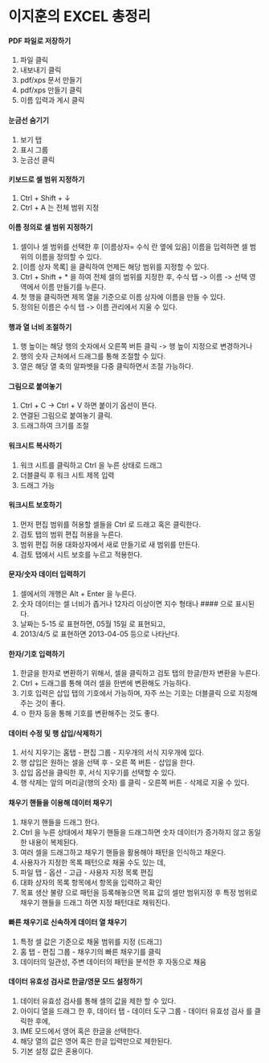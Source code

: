 # 이지훈의 EXCEL 총정리


#### PDF 파일로 저장하기

1. 파일 클릭
2. 내보내기 클릭
3. pdf/xps 문서 만들기
4. pdf/xps 만들기 클릭
5. 이름 입력과 게시 클릭


#### 눈금선 숨기기

1. 보기 탭
2. 표시 그룹
3. 눈금선 클릭


#### 키보드로 셀 범위 지정하기

1. Ctrl + Shift + ↓
2. Ctrl + A 는 전체 범위 지정



#### 이름 정의로 셀 범위 지정하기

1. 셀이나 셀 범위를 선택한 후 [이름상자= 수식 란 옆에 있음] 이름을 입력하면 셀 범위의 이름을 정의할 수 있다.
2. [이름 상자 목록] 을 클릭하여 언제든 해당 범위를 지정할 수 있다.
3. Ctrl + Shift + * 을 하여 전체 셀의 범위를 지정한 후, 수식 탭 -> 이름 -> 선택 영역에서 이름 만들기를 누른다.
4. 첫 행을 클릭하면 제목 열을 기준으로 이름 상자에 이름을 만들 수 있다.
5. 정의된 이름은 수식 탭 -> 이름 관리에서 지울 수 있다.


#### 행과 열 너비 조절하기

1. 행 높이는 해당 행의 숫자에서 오른쪽 버튼 클릭 -> 행 높이 지정으로 변경하거나
2. 행의 숫자 근처에서 드래그를 통해 조절할 수 있다.
3. 열은 해당 열 축의 알파벳을 다중 클릭하면서 조절 가능하다.


#### 그림으로 붙여놓기

1. Ctrl + C -> Ctrl + V 하면 붙이기 옵션이 뜬다.
2. 연결된 그림으로 붙여놓기 클릭.
3. 드래그하여 크기를 조절


#### 워크시트 복사하기

1. 워크 시트를 클릭하고 Ctrl 을 누른 상태로 드래그
2. 더블클릭 후 워크 시트 제목 입력
3. 드래그 가능


#### 워크시트 보호하기

1. 먼저 편집 범위를 허용할 셀들을 Ctrl 로 드래고 혹은 클릭한다.
2. 검토 탭의 범위 편집 허용을 누른다.
3. 범위 편집 허용 대화상자에서 새로 만들기로 새 범위를 만든다.
4. 검토 탭에서 시트 보호를 누르고 적용한다.


#### 문자/숫자 데이터 입력하기

1. 셀에서의 개행은 Alt + Enter 을 누른다.
2. 숫자 데이터는 셀 너비가 좁거나 12자리 이상이면 지수 형태나 #### 으로 표시된다.
3. 날짜는 5-15 로 표현하면, 05월 15일 로 표현되고,
4. 2013/4/5 로 표현하면 2013-04-05 등으로 나타난다.


#### 한자/기호 입력하기

1. 한글을 한자로 변환하기 위해서, 셀을 클릭하고 검토 탭의 한글/한자 변환을 누른다.
2. Ctrl + 드래그를 통해 여러 셀을 한번에 변환해도 가능하다.
3. 기호 입력은 삽입 탭의 기호에서 가능하며, 자주 쓰는 기호는 더블클릭 으로 지정해주는 것이 좋다.
4. ㅇ 한자 등을 통해 기호를 변환해주는 것도 좋다.


#### 데이터 수정 및 행 삽입/삭제하기

1. 서식 지우기는 홈탭 - 편집 그룹 - 지우개의 서식 지우개에 있다.
2. 행 삽입은 원하는 셀을 선택 후 - 오른 쪽 버튼 - 삽입을 한다.
3. 삽입 옵션을 클릭한 후, 서식 지우기를 선택할 수 있다.
4. 행 삭제는 앞의 머리글(행의 숫자) 를 클릭 - 오른쪽 버튼 - 삭제로 지울 수 있다.


#### 채우기 핸들을 이용해 데이터 채우기

1. 채우기 핸들을 드래그 한다.
2. Ctrl 을 누른 상태에서 채우기 핸들을 드래그하면 숫자 데이터가 증가하지 않고 동일한 내용이 복제된다.
3. 여러 셀을 드래그하고 채우기 핸들을 활용해야 패턴을 인식하고 채운다.
4. 사용자가 지정한 목록 패턴으로 채울 수도 있는 데,
5. 파일 탭 - 옵션 - 고급 - 사용자 지정 목록 편집
6. 대화 상자의 목록 항목에서 항목을 입력하고 확인
7. 목표 생산 불량 으로 패턴을 등록해놓으면 목표 값의 셀만 범위지정 후 특정 범위로 채우기 핸들을 드래그 하면 지정 패턴대로 채워진다.


#### 빠른 채우기로 신속하게 데이터 열 채우기

1. 특정 셀 값은 기준으로 채울 범위를 지정 (드래그)
2. 홈 탭 - 편집 그룹 - 채우기의 빠른 채우기를 클릭
3. 데이터의 일관성, 주변 데이터의 패턴을 분석한 후 자동으로 채움


#### 데이터 유효성 검사로 한글/영문 모드 설정하기

1. 데이터 유효성 검사를 통해 셀의 값을 제한 할 수 있다.
2. 아이디 열을 드래그 한 후, 데이터 탭 - 데이터 도구 그룹 - 데이터 유효성 검사 를 클릭한 후에,
3. IME 모드에서 영어 혹은 한글을 선택한다.
4. 해당 열의 값은 영어 혹은 한글 입력만으로 제한된다.
5. 기본 설정 값은 혼용이다.
